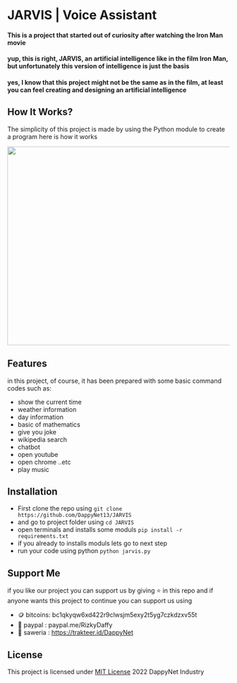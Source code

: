 # JARVIS | Voice Assistant

#### This is a project that started out of curiosity after watching the Iron Man movie
#### yup, this is right, JARVIS, an artificial intelligence like in the film Iron Man, but unfortunately this version of intelligence is just the basis
#### yes, I know that this project might not be the same as in the film, at least you can feel creating and designing an artificial intelligence

## How It Works?
The simplicity of this project is made by using the Python module to create a program
here is how it works

<img src="https://github.com/DappyNet13/JARVIS/assets/92771259/e49d2679-9947-4bd1-a11b-08c4bc057af6" data-canonical-src="https://github.com/DappyNet13/JARVIS/assets/92771259/e49d2679-9947-4bd1-a11b-08c4bc057af6" width="620" height="450" />

## Features

in this project, of course, it has been prepared with some basic command codes such as:

- show the current time
- weather information
- day information
- basic of mathematics
- give you joke
- wikipedia search
- chatbot
- open youtube
- open chrome ..etc
- play music 

## Installation

- First clone the repo using ```git clone https://github.com/DappyNet13/JARVIS ```
- and go to project folder using ```cd JARVIS ```
- open terminals and installs some moduls
```pip install -r requirements.txt```
- if you already to installs moduls lets go to next step
- run your code using python ```python jarvis.py```


## Support Me 
if you like our project you can support us by giving ⭐ in this repo
and if anyone wants this project to continue you can support us using
- 🪙 bitcoins: bc1qkyqw6xd422r9clwsjm5exy2t5yg7czkdzxv55t
- 👝 paypal : paypal.me/RizkyDaffy
- 🤑 saweria : https://trakteer.id/DappyNet


## License
This project is licensed under [MIT License](https://github.com/DappyNet13/JARVIS.py/blob/main/LICENSE) 2022 DappyNet Industry
